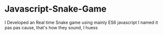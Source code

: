 # Javascript-Snake-Game
I Developed an Real time Snake game using mainly ES6 javascript
I named it pas pas cause, that's how they sound, I huess
